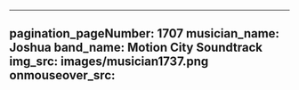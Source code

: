 ------
pagination_pageNumber: 1707
musician_name: Joshua
band_name: Motion City Soundtrack
img_src: images/musician1737.png
onmouseover_src: 
------